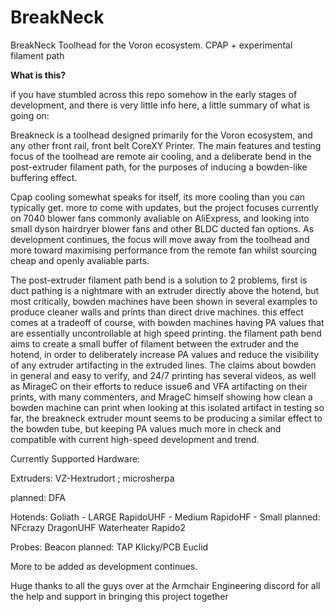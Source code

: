 # BreakNeck
BreakNeck Toolhead for the Voron ecosystem. CPAP + experimental filament path


**What is this?**

if you have stumbled across this repo somehow in the early stages of development, and there is very little info here, a little summary of what is going on:

Breakneck is a toolhead designed primarily for the Voron ecosystem, and any other front rail, front belt CoreXY Printer.
The main features and testing focus of the toolhead are remote air cooling, and a deliberate bend in the post-extruder filament path, for the purposes of inducing a bowden-like buffering effect.


Cpap cooling somewhat speaks for itself, its more cooling than you can typically get. more to come with updates, but the project focuses currently on 7040 blower fans commonly avaliable on AliExpress, and looking into small dyson hairdryer blower fans and other BLDC ducted fan options. As development continues, the focus will move away from the toolhead and more toward maximising performance from the remote fan whilst sourcing cheap and openly avaliable parts.


The post-extruder filament path bend is a solution to 2 problems, first is duct pathing is a nightmare with an extruder directly above the hotend, but most critically, bowden machines have been shown in several examples to produce cleaner walls and prints than direct drive machines. this effect comes at a tradeoff of course, with bowden machines having PA values that are essentially uncontrollable at high speed printing.
the filament path bend aims to create a small buffer of filament between the extruder and the hotend, in order to deliberately increase PA values and reduce the visibility of any extruder artifacting in the extruded lines.
The claims about bowden in general and easy to verify, and 24/7 printing has several videos, as well as MirageC on their efforts to reduce issue6 and VFA artifacting on their prints, with many commenters, and MrageC himself showing how clean a bowden machine can print when looking at this isolated artifact
in testing so far, the breakneck extruder mount seems to be producing a similar effect to the bowden tube, but keeping PA values much more in check and compatible with current high-speed development and trend.



Currently Supported Hardware:

Extruders:
VZ-Hextrudort ; 
microsherpa

planned:
DFA

Hotends:
Goliath - LARGE
RapidoUHF - Medium
RapidoHF - Small
planned:
NFcrazy
DragonUHF
Waterheater
Rapido2

Probes:
Beacon
planned:
TAP
Klicky/PCB
Euclid

More to be added as development continues.

Huge thanks to all the guys over at the Armchair Engineering discord for all the help and support in bringing this project together
